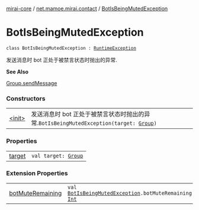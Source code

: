 [mirai-core](../../index.md) / [net.mamoe.mirai.contact](../index.md) / [BotIsBeingMutedException](./index.md)

# BotIsBeingMutedException

`class BotIsBeingMutedException : `[`RuntimeException`](https://kotlinlang.org/api/latest/jvm/stdlib/kotlin/-runtime-exception/index.html)

发送消息时 bot 正处于被禁言状态时抛出的异常.

**See Also**

[Group.sendMessage](../-group/send-message.md)

### Constructors
|||
|:----------------------------------------------------------------------------------------|:---------------------------------------------------------------------------------------------------------------------------------------------------------------------------------------------------------|
| [&lt;init&gt;](-init-.md) | 发送消息时 bot 正处于被禁言状态时抛出的异常.`BotIsBeingMutedException(target: `[`Group`](../-group/index.md)`)` |

### Properties
|||
|:----------------------------------------------------------------------------------------|:---------------------------------------------------------------------------------------------------------------------------------------------------------------------------------------------------------|
| [target](target.md) | `val target: `[`Group`](../-group/index.md) |

### Extension Properties
|||
|:----------------------------------------------------------------------------------------|:---------------------------------------------------------------------------------------------------------------------------------------------------------------------------------------------------------|
| [botMuteRemaining](../bot-mute-remaining.md) | `val `[`BotIsBeingMutedException`](./index.md)`.botMuteRemaining: `[`Int`](https://kotlinlang.org/api/latest/jvm/stdlib/kotlin/-int/index.html) |

